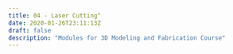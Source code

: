 ```yaml
---
title: 04 - Laser Cutting"
date: 2020-01-26T23:11:13Z
draft: false
description: "Modules for 3D Modeling and Fabrication Course"
---
```

